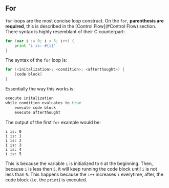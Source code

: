 ## For

`for` loops are the most concise loop construct. On the `for`, **parenthesis are required**, this is described in the [Control Flow](#Control Flow) section. There syntax is highly resemblant of their C counterpart:

```go
for (var i := 0; i < 5; i++) {
    print "i is: #{i}"
}
```

The syntax of the `for` loop is:

```go
for (<initalization>; <condition>; <afterthought>) {
    [code block]
}
```

Essentially the way this works is:

```go
execute initalization
while condition evaluates to true
    execute code block
    execute afterthought
```

The output of the first `for` example would be:

```
i is: 0
i is: 1
i is: 2
i is: 3
i is: 4
i is: 5
```

This is because the variable `i` is initialized to `0` at the beginning. Then, because `i` is less then `5`, it will keep running the code block until `i` is not less than `5`. This happens because the `i++` increases `i` everytime, after, the code block (i.e. the `print`) is executed.